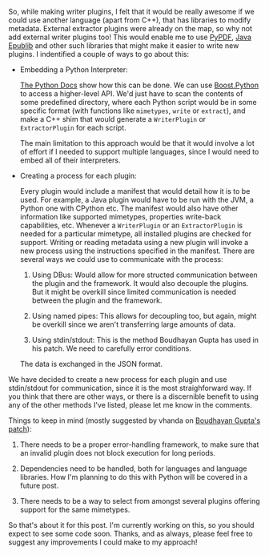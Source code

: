 <!---
.. title: External Plugins: Alternatives
.. date: 2015-12-22 08:46:06 IST
.. category: KDE
-->
So, while making writer plugins, I felt that it would be really awesome if we could use another language (apart from C++), that has libraries to modify metadata. External extractor plugins were already on the map, so why not add external writer plugins too! This would enable me to use [PyPDF](https://pythonhosted.org/PyPDF2/), [Java Epublib](http://www.siegmann.nl/epublib) and other such libraries that might make it easier to write new plugins. I indentified a couple of ways to go about this:

* Embedding a Python Interpreter:

  [The Python Docs](https://docs.python.org/2/extending/embedding.html) show how this can be done. We can use [Boost.Python](http://www.boost.org/doc/libs/1_59_0/libs/python/doc/index.html) to access a higher-level API. We'd just have to scan the contents of some predefined directory, where each Python script would be in some specific format (with functions like `mimetypes`, `write` or `extract`), and make a C++ shim that would generate a `WriterPlugin` or `ExtractorPlugin` for each script. 
  
  The main limitation to this approach would be that it would involve a lot of effort if I needed to support multiple languages, since I would need to embed all of their interpreters.
  
* Creating a process for each plugin:

  Every plugin would include a manifest that would detail how it is to be used. For example, a Java plugin would have to be run with the JVM, a Python one with CPython etc. The manifest would also have other information like supported mimetypes, properties write-back capabilities, etc. Whenever a `WriterPlugin` or an `ExtractorPlugin` is needed for a particular mimetype, all installed plugins are checked for support. Writing or reading metadata using a new plugin will invoke a new process using the instructions specified in the manifest. There are several ways we could use to communicate with the process:
  
    1. Using DBus: Would allow for more structed communication between the plugin and the framework. It would also decouple the plugins. But it might be overkill since limited communication is needed between the plugin and the framework.
    
    2. Using named pipes: This allows for decoupling too, but again, might be overkill since we aren't transferring large amounts of data.
    
    3. Using stdin/stdout: This is the method Boudhayan Gupta has used in his patch. We need to carefully error conditions.
  
  The data is exchanged in the JSON format.
    
We have decided to create a new process for each plugin and use stdin/stdout for communication, since it is the most straighforward way. If you think that there are other ways, or there is a discernible benefit to using any of the other methods I've listed, please let me know in the comments.

Things to keep in mind (mostly suggested by vhanda on [Boudhayan Gupta's patch](https://git.reviewboard.kde.org/r/125762)):

1. There needs to be a proper error-handling framework, to make sure that an invalid plugin does not block execution for long periods.

2. Dependencies need to be handled, both for languages and language libraries. How I'm planning to do this with Python will be covered in a future post.

3. There needs to be a way to select from amongst several plugins offering support for the same mimetypes.

So that's about it for this post. I'm currently working on this, so you should expect to see some code soon. Thanks, and as always, please feel free to suggest any improvements I could make to my approach!
